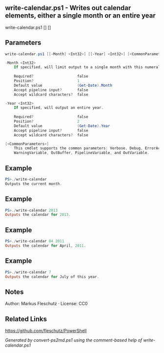 ## write-calendar.ps1 - Writes out calendar elements, either a single month or an entire year

write-calendar.ps1 [<Month>] [<Year>]

## Parameters
```powershell
write-calendar.ps1 [[-Month] <Int32>] [[-Year] <Int32>] [<CommonParameters>]

-Month <Int32>
    If specified, will limit output to a single month with this numeral value.
    
    Required?                    false
    Position?                    1
    Default value                (Get-Date).Month
    Accept pipeline input?       false
    Accept wildcard characters?  false

-Year <Int32>
    If specified, will output an entire year.
    
    Required?                    false
    Position?                    2
    Default value                (Get-Date).Year
    Accept pipeline input?       false
    Accept wildcard characters?  false

[<CommonParameters>]
    This cmdlet supports the common parameters: Verbose, Debug, ErrorAction, ErrorVariable, WarningAction, 
    WarningVariable, OutBuffer, PipelineVariable, and OutVariable.
```

## Example
```powershell
PS>./write-calendar
Outputs the current month.
```


## Example
```powershell
PS>./write-calendar 2013
Outputs the calendar for 2013.
```


## Example
```powershell
PS>./write-calendar 04 2011
Outputs the calendar for April, 2011.
```


## Example
```powershell
PS>./write-calendar 7
Outputs the calendar for July of this year.
```


## Notes
Author: Markus Fleschutz · License: CC0

## Related Links
https://github.com/fleschutz/PowerShell

*Generated by convert-ps2md.ps1 using the comment-based help of write-calendar.ps1*
